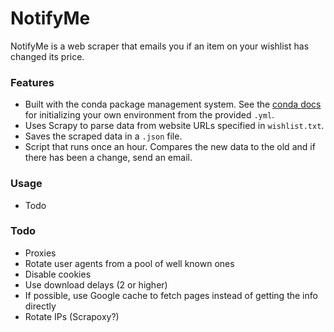 # NotifyMe

NotifyMe is a web scraper that emails you if an item on your wishlist has changed its price.

### Features
- Built with the conda package management system. See the [conda docs](https://conda.io/docs/user-guide/tasks/manage-environments.html) for initializing your own environment from the provided ```.yml```.
- Uses Scrapy to parse data from website URLs specified in ```wishlist.txt```.
- Saves the scraped data in a ```.json``` file.
- Script that runs once an hour. Compares the new data to the old and if there has been a change, send an email.

### Usage
- Todo

### Todo
- Proxies
- Rotate user agents from a pool of well known ones
- Disable cookies
- Use download delays (2 or higher)
- If possible, use Google cache to fetch pages instead of getting the info directly
- Rotate IPs (Scrapoxy?)
